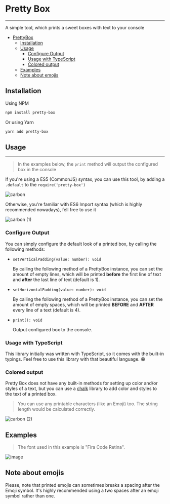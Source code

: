 # Pretty Box
___
A simple tool, which prints a sweet boxes with text to your console

- [PrettyBox](#pretty-box)
    - [Installation](#installation)
    - [Usage](#usage)
      - [Configure Output](#configure-output)
      - [Usage with TypeScript](#usage-with-typescript)
      - [Colored output](#colored-output)
    - [Examples](#examples)
    - [Note about emojis](#note-about-emojis)
    
## Installation
Using NPM
```bash
npm install pretty-box
```
Or using Yarn
```bash
yarn add pretty-box
```

## Usage
___
>In the examples below, the `print` method will output the configured box in the console

If you're using a ES5 (CommonJS) syntax, you can use this tool, by adding a `.default` to the `require('pretty-box')`

![carbon](https://user-images.githubusercontent.com/36232649/106245175-1cb30500-621d-11eb-9cd9-880f3ab78294.png)

Otherwise, you're familiar with ES6 Import syntax (which is highly recommended nowadays), fell free to use it

![carbon (1)](https://user-images.githubusercontent.com/36232649/106245357-5edc4680-621d-11eb-9735-6f7f58f92163.png)

### Configure Output
You can simply configure the default look of a printed box, by calling the following methods:
- `setVerticalPadding(value: number): void`
  
  By calling the following method of a PrettyBox instance, you can set the amount of empty lines, which will be printed **before** the first line of text and **after** the last line of text (default is 1).

- `setHorizontalPadding(value: number): void`
  
  By calling the following method of a PrettyBox instance, you can set the amount of empty spaces, which will be printed **BEFORE** and **AFTER** every line of a text (default is 4).

- `print(): void`

  Output configured box to the console.

### Usage with TypeScript

This library initially was written with TypeScript, so it comes with the built-in typings. Feel free to use this library with that beautiful language. 😁

### Colored output

Pretty Box does not have any built-in methods for setting up color and/or styles of a text, but you can use a [chalk](https://www.npmjs.com/package/chalk) library to add color and styles to the text of a printed box.

>You can use any printable characters (like an Emoji) too. The string length would be calculated correctly.

![carbon (2)](https://user-images.githubusercontent.com/36232649/106247384-81239380-6220-11eb-89d0-dd8e678c2abd.png)

## Examples
> The font used in this example is "Fira Code Retina".

![image](https://user-images.githubusercontent.com/36232649/106248187-b086d000-6221-11eb-9704-50c2ab305016.png)

## Note about emojis
Please, note that printed emojis can sometimes breaks a spacing after the Emoji symbol. It's highly recommended using a two spaces after an emoji symbol rather than one. 
